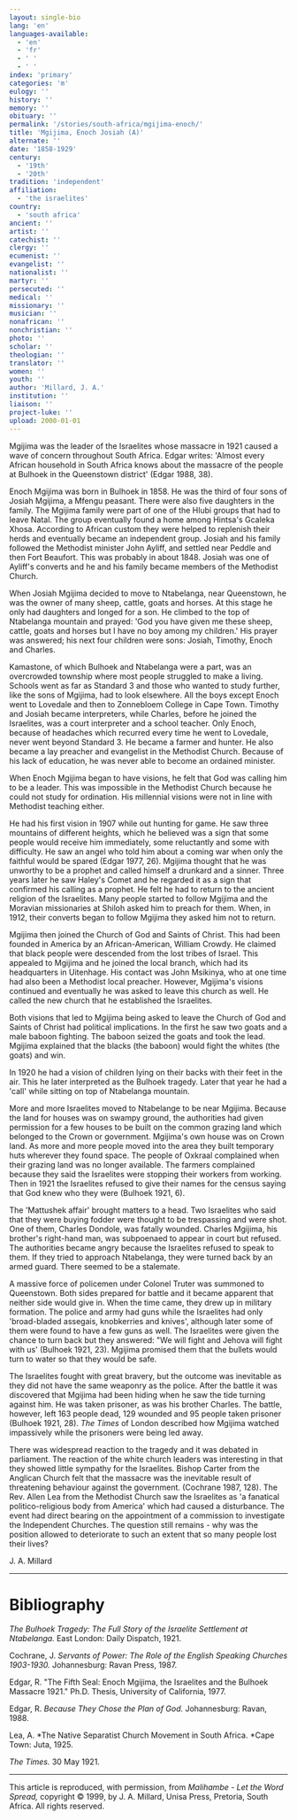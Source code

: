 ```yaml
---
layout: single-bio
lang: 'en'
languages-available:
  - 'en'
  - 'fr'
  - ' '
  - ' '
index: 'primary'
categories: 'm'
eulogy: ''
history: ''
memory: ''
obituary: ''
permalink: '/stories/south-africa/mgijima-enoch/'
title: 'Mgijima, Enoch Josiah (A)'
alternate: ''
date: '1858-1929'
century:
  - '19th'
  - '20th'
tradition: 'independent'
affiliation:
  - 'the israelites'
country:
  - 'south africa'
ancient: ''
artist: ''
catechist: ''
clergy: ''
ecumenist: ''
evangelist: ''
nationalist: ''
martyr: ''
persecuted: ''
medical: ''
missionary: ''
musician: ''
nonafrican: ''
nonchristian: ''
photo: ''
scholar: ''
theologian: ''
translator: ''
women: ''
youth: ''
author: 'Millard, J. A.'
institution: ''
liaison: ''
project-luke: ''
upload: 2000-01-01
---
```



Mgijima was the leader of the Israelites whose massacre in 1921 caused a wave of concern throughout South Africa. Edgar writes: 'Almost every African household in South Africa knows about the massacre of the people at Bulhoek in the Queenstown district' (Edgar 1988, 38).

Enoch Mgijima was born in Bulhoek in 1858. He was the third of four sons of Josiah Mgijima, a Mfengu peasant. There were also five daughters in the family. The Mgijima family were part of one of the Hlubi groups that had to leave Natal. The group eventually found a home among Hintsa's Gcaleka Xhosa. According to African custom they were helped to replenish their herds and eventually became an independent group. Josiah and his family followed the Methodist minister John Ayliff, and settled near Peddle and then Fort Beaufort. This was probably in about 1848. Josiah was one of Ayliff's converts and he and his family became members of the Methodist Church.

When Josiah Mgijima decided to move to Ntabelanga, near Queenstown, he was the owner of many sheep, cattle, goats and horses. At this stage he only had daughters and longed for a son. He climbed to the top of Ntabelanga mountain and prayed: 'God you have given me these sheep, cattle, goats and horses but I have no boy among my children.' His prayer was answered; his next four children were sons: Josiah, Timothy, Enoch and Charles.

Kamastone, of which Bulhoek and Ntabelanga were a part, was an overcrowded township where most people struggled to make a living. Schools went as far as Standard 3 and those who wanted to study further, like the sons of Mgijima, had to look elsewhere. All the boys except Enoch went to Lovedale and then to Zonnebloem College in Cape Town. Timothy and Josiah became interpreters, while Charles, before he joined the Israelites, was a court interpreter and a school teacher. Only Enoch, because of headaches which recurred every time he went to Lovedale, never went beyond Standard 3. He became a farmer and hunter. He also became a lay preacher and evangelist in the Methodist Church. Because of his lack of education, he was never able to become an ordained minister.

When Enoch Mgijima began to have visions, he felt that God was calling him to be a leader. This was impossible in the Methodist Church because he could not study for ordination. His millennial visions were not in line with Methodist teaching either.

He had his first vision in 1907 while out hunting for game. He saw three mountains of different heights, which he believed was a sign that some people would receive him immediately, some reluctantly and some with difficulty. He saw an angel who told him about a coming war when only the faithful would be spared (Edgar 1977, 26). Mgijima thought that he was unworthy to be a prophet and called himself a drunkard and a sinner. Three years later he saw Haley's Comet and he regarded it as a sign that confirmed his calling as a prophet. He felt he had to return to the ancient religion of the Israelites. Many people started to follow Mgijima and the Moravian missionaries at Shiloh asked him to preach for them. When, in 1912, their converts began to follow Mgijima they asked him not to return.

Mgijima then joined the Church of God and Saints of Christ. This had been founded in America by an African-American, William Crowdy. He claimed that black people were descended from the lost tribes of Israel. This appealed to Mgijima and he joined the local branch, which had its headquarters in Uitenhage. His contact was John Msikinya, who at one time had also been a Methodist local preacher. However, Mgijima's visions continued and eventually he was asked to leave this church as well. He called the new church that he established the Israelites.

Both visions that led to Mgijima being asked to leave the Church of God and Saints of Christ had political implications. In the first he saw two goats and a male baboon fighting. The baboon seized the goats and took the lead. Mgijima explained that the blacks (the baboon) would fight the whites (the goats) and win.

In 1920 he had a vision of children lying on their backs with their feet in the air. This he later interpreted as the Bulhoek tragedy. Later that year he had a 'call' while sitting on top of Ntabelanga mountain.

More and more Israelites moved to Ntabelange to be near Mgijima. Because the land for houses was on swampy ground, the authorities had given permission for a few houses to be built on the common grazing land which belonged to the Crown or government. Mgijima's own house was on Crown land. As more and more people moved into the area they built temporary huts wherever they found space. The people of Oxkraal complained when their grazing land was no longer available. The farmers complained because they said the Israelites were stopping their workers from working. Then in 1921 the Israelites refused to give their names for the census saying that God knew who they were (Bulhoek 1921, 6).

The 'Mattushek affair' brought matters to a head. Two Israelites who said that they were buying fodder were thought to be trespassing and were shot. One of them, Charles Dondole, was fatally wounded. Charles Mgijima, his brother's right-hand man, was subpoenaed to appear in court but refused. The authorities became angry because the Israelites refused to speak to them. If they tried to approach Ntabelanga, they were turned back by an armed guard. There seemed to be a stalemate.

A massive force of policemen under Colonel Truter was summoned to Queenstown. Both sides prepared for battle and it became apparent that neither side would give in. When the time came, they drew up in military formation. The police and army had guns while the Israelites had only 'broad-bladed assegais, knobkerries and knives', although later some of them were found to have a few guns as well. The Israelites were given the chance to turn back but they answered: "We will fight and Jehova will fight with us' (Bulhoek 1921, 23). Mgijima promised them that the bullets would turn to water so that they would be safe.

The Israelites fought with great bravery, but the outcome was inevitable as they did not have the same weaponry as the police. After the battle it was discovered that Mgijima had been hiding when he saw the tide turning against him. He was taken prisoner, as was his brother Charles. The battle, however, left 163 people dead, 129 wounded and 95 people taken prisoner (Bulhoek 1921, 28). *The Times* of London described how Mgijima watched impassively while the prisoners were being led away.

There was widespread reaction to the tragedy and it was debated in parliament. The reaction of the white church leaders was interesting in that they showed little sympathy for the Israelites. Bishop Carter from the Anglican Church felt that the massacre was the inevitable result of threatening behaviour against the government. (Cochrane 1987, 128). The Rev. Allen Lea from the Methodist Church saw the Israelites as 'a fanatical politico-religious body from America' which had caused a disturbance. The event had direct bearing on the appointment of a commission to investigate the Independent Churches. The question still remains - why was the position allowed to deteriorate to such an extent that so many people lost their lives?

J. A. Millard

---

# Bibliography

*The Bulhoek Tragedy: The Full Story of the Israelite Settlement at Ntabelanga.*  East London: Daily Dispatch, 1921.

Cochrane, J.  *Servants of Power: The Role of the English Speaking Churches 1903-1930.* Johannesburg: Ravan Press, 1987.

Edgar, R.  "The Fifth Seal: Enoch Mgijima, the Israelites and the Bulhoek Massacre 1921." Ph.D. Thesis, University of California, 1977.

Edgar, R. *Because They Chose the Plan of God.* Johannesburg: Ravan, 1988.

Lea, A. *The Native Separatist Church Movement in South Africa. *Cape Town: Juta, 1925.

*The Times.* 30 May 1921.

---

This article is reproduced, with permission, from *Malihambe - Let the Word Spread,* copyright &copy; 1999, by J. A. Millard, Unisa Press, Pretoria, South Africa.  All rights reserved.